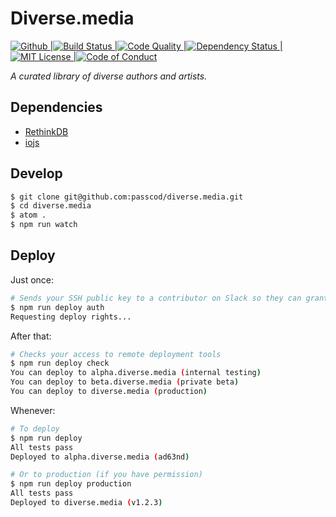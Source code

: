 # Diverse.media

[![Github |](https://img.shields.io/github/tag/passcod/diverse.media.svg?style=flat-square)](https://github.com/passcod/diverse.media)[![ Build Status |](https://img.shields.io/travis/passcod/diverse.media.svg?style=flat-square)](https://travis-ci.org/passcod/diverse.media)[![ Code Quality |](https://img.shields.io/codeclimate/github/passcod/diverse.media.svg?style=flat-square)](https://codeclimate.com/github/passcod/diverse.media)[![ Dependency Status |](https://img.shields.io/david/passcod/diverse.media.svg?style=flat-square)](https://david-dm.org/passcod/diverse.media)[![ MIT License |](https://img.shields.io/badge/license-MIT-blue.svg?style=flat-square)](http://passcod.mit-license.org)[![ Code of Conduct](https://img.shields.io/badge/contributor-covenant-123456.svg?style=flat-square)](http://contributor-covenant.org/version/1/1/0/)

_A curated library of diverse authors and artists._

## Dependencies

- [RethinkDB](http://rethinkdb.com)
- [iojs](http://iojs.org/)

## Develop

```bash
$ git clone git@github.com:passcod/diverse.media.git
$ cd diverse.media
$ atom .
$ npm run watch
```

## Deploy

Just once:

```bash
# Sends your SSH public key to a contributor on Slack so they can grant access
$ npm run deploy auth
Requesting deploy rights...
```

After that:

```bash
# Checks your access to remote deployment tools
$ npm run deploy check
You can deploy to alpha.diverse.media (internal testing)
You can deploy to beta.diverse.media (private beta)
You can deploy to diverse.media (production)
```

Whenever:

```bash
# To deploy
$ npm run deploy
All tests pass
Deployed to alpha.diverse.media (ad63nd)

# Or to production (if you have permission)
$ npm run deploy production
All tests pass
Deployed to diverse.media (v1.2.3)
```
